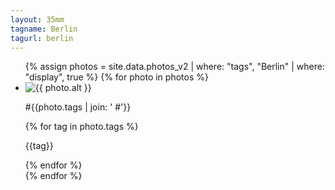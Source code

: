 ```yaml
---
layout: 35mm
tagname: Berlin
tagurl: berlin
---
```


<!-- <h2>#Berlin</h2> -->
<ul class="photo-list berlin">
    {% assign photos = site.data.photos_v2
        | where: "tags", "Berlin"
        | where: "display", true
    %}
    {% for photo in photos %}
    <li class="photo-item aos-jeehye">
        <a class="modal-link">
            <img alt="{{ photo.alt }}" src="{{ photo.link }}">
            <p>#{{photo.tags | join: ' #'}}</p>
            {% for tag in photo.tags %}
                <p>{{tag}}</p>
                <!-- if tag within photo_tags, link to page -->
            {% endfor %}
        </a>
    </li>
    {% endfor %}
</ul>
